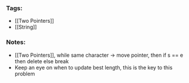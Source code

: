 ### Tags:
- [[Two Pointers]]
- [[String]]
### Notes:
- [[Two Pointers]], while same character -> move pointer, then if s == e then delete else break
- Keep an eye on when to update best length, this is the key to this problem